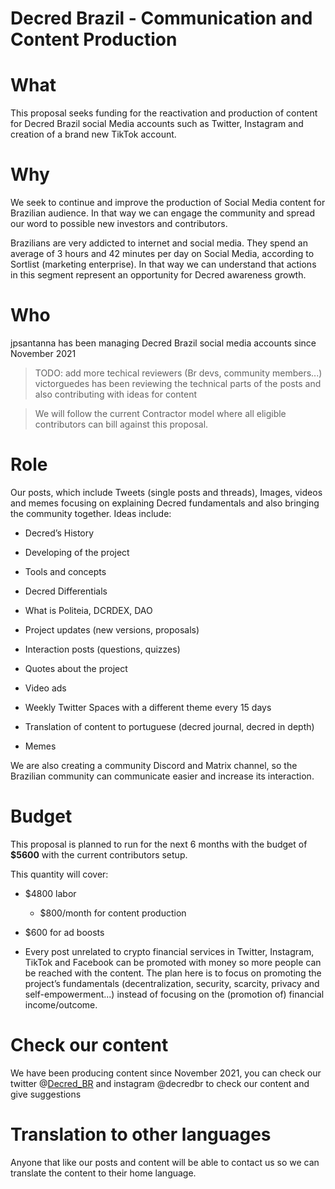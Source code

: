# Decred Brazil - Communication and Content Production

# What

This proposal seeks funding for the reactivation and production of content for Decred Brazil social Media accounts such as Twitter, Instagram and creation of a brand new TikTok account.

# Why

We seek to continue and improve the production of Social Media content for Brazilian audience. In that way we can engage the community and spread our word to possible new investors and contributors.

Brazilians are very addicted to internet and social media. They spend an average of 3 hours and 42 minutes per day on Social Media, according to Sortlist (marketing enterprise). In that way we can understand that actions in this segment represent an opportunity for Decred awareness growth.

# Who

jpsantanna has been managing Decred Brazil social media accounts since November 2021

> TODO: add more techical reviewers (Br devs, community members...)
victorguedes has been reviewing the technical parts of the posts and also contributing with ideas for content

> We will follow the current Contractor model where all eligible contributors can bill against this proposal.

# Role

Our posts, which include Tweets (single posts and threads), Images, videos and memes focusing on explaining Decred fundamentals and also bringing the community together. Ideas include:

- Decred’s History

- Developing of the project

- Tools and concepts

- Decred Differentials

- What is Politeia, DCRDEX, DAO 

- Project updates (new versions, proposals)

- Interaction posts (questions, quizzes)

- Quotes about the project

- Video ads

- Weekly Twitter Spaces with a different theme every 15 days

- Translation of content to portuguese (decred journal, decred in depth)

- Memes

We are also creating a community Discord and Matrix channel, so the Brazilian community can communicate easier and increase its interaction.

# Budget

This proposal is planned to run for the next 6 months with the budget of **$5600** with the current contributors setup.

This quantity will cover:

- $4800 labor

  - $800/month for content production

- $600 for ad boosts 

- Every post unrelated to crypto financial services in Twitter, Instagram, TikTok and Facebook can be promoted with money so more people can be reached with the content. The plan here is to focus on promoting the project’s fundamentals (decentralization, security, scarcity, privacy and self-empowerment...) instead of focusing on the (promotion of) financial income/outcome.

# Check our content

We have been producing content since November 2021, you can check our twitter @[Decred_BR](https://twitter.com/Decred_BR) and instagram @decredbr to check our content and give suggestions

# Translation to other languages

Anyone that like our posts and content will be able to contact us so we can translate the content to their home language.
